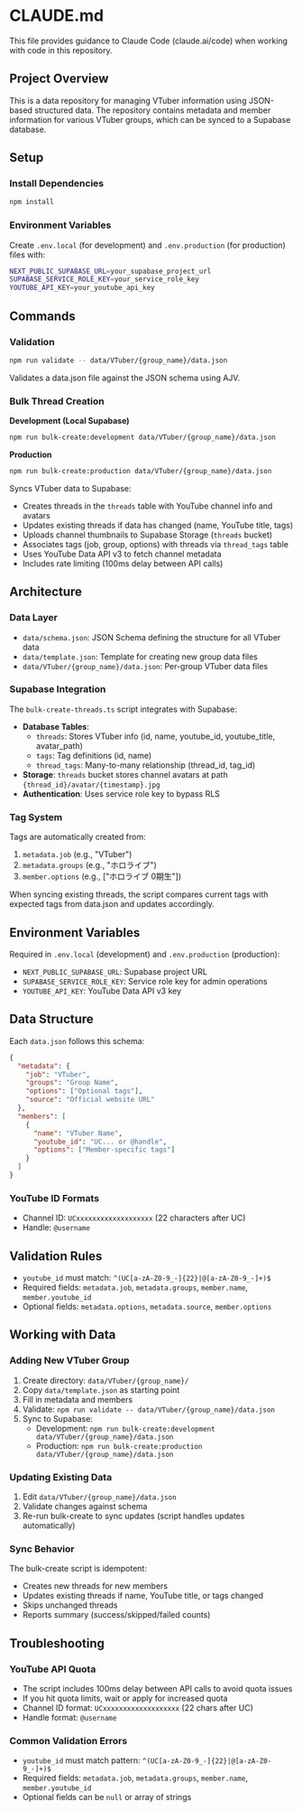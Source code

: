# CLAUDE.md

This file provides guidance to Claude Code (claude.ai/code) when working with code in this repository.

## Project Overview

This is a data repository for managing VTuber information using JSON-based structured data. The repository contains metadata and member information for various VTuber groups, which can be synced to a Supabase database.

## Setup

### Install Dependencies
```bash
npm install
```

### Environment Variables

Create `.env.local` (for development) and `.env.production` (for production) files with:
```bash
NEXT_PUBLIC_SUPABASE_URL=your_supabase_project_url
SUPABASE_SERVICE_ROLE_KEY=your_service_role_key
YOUTUBE_API_KEY=your_youtube_api_key
```

## Commands

### Validation
```bash
npm run validate -- data/VTuber/{group_name}/data.json
```
Validates a data.json file against the JSON schema using AJV.

### Bulk Thread Creation

**Development (Local Supabase)**
```bash
npm run bulk-create:development data/VTuber/{group_name}/data.json
```

**Production**
```bash
npm run bulk-create:production data/VTuber/{group_name}/data.json
```

Syncs VTuber data to Supabase:
- Creates threads in the `threads` table with YouTube channel info and avatars
- Updates existing threads if data has changed (name, YouTube title, tags)
- Uploads channel thumbnails to Supabase Storage (`threads` bucket)
- Associates tags (job, group, options) with threads via `thread_tags` table
- Uses YouTube Data API v3 to fetch channel metadata
- Includes rate limiting (100ms delay between API calls)

## Architecture

### Data Layer
- `data/schema.json`: JSON Schema defining the structure for all VTuber data
- `data/template.json`: Template for creating new group data files
- `data/VTuber/{group_name}/data.json`: Per-group VTuber data files

### Supabase Integration
The `bulk-create-threads.ts` script integrates with Supabase:
- **Database Tables**:
  - `threads`: Stores VTuber info (id, name, youtube_id, youtube_title, avatar_path)
  - `tags`: Tag definitions (id, name)
  - `thread_tags`: Many-to-many relationship (thread_id, tag_id)
- **Storage**: `threads` bucket stores channel avatars at path `{thread_id}/avatar/{timestamp}.jpg`
- **Authentication**: Uses service role key to bypass RLS

### Tag System
Tags are automatically created from:
1. `metadata.job` (e.g., "VTuber")
2. `metadata.groups` (e.g., "ホロライブ")
3. `member.options` (e.g., ["ホロライブ 0期生"])

When syncing existing threads, the script compares current tags with expected tags from data.json and updates accordingly.

## Environment Variables

Required in `.env.local` (development) and `.env.production` (production):
- `NEXT_PUBLIC_SUPABASE_URL`: Supabase project URL
- `SUPABASE_SERVICE_ROLE_KEY`: Service role key for admin operations
- `YOUTUBE_API_KEY`: YouTube Data API v3 key

## Data Structure

Each `data.json` follows this schema:
```json
{
  "metadata": {
    "job": "VTuber",
    "groups": "Group Name",
    "options": ["Optional tags"],
    "source": "Official website URL"
  },
  "members": [
    {
      "name": "VTuber Name",
      "youtube_id": "UC... or @handle",
      "options": ["Member-specific tags"]
    }
  ]
}
```

### YouTube ID Formats
- Channel ID: `UCxxxxxxxxxxxxxxxxxxx` (22 characters after UC)
- Handle: `@username`

## Validation Rules

- `youtube_id` must match: `^(UC[a-zA-Z0-9_-]{22}|@[a-zA-Z0-9_-]+)$`
- Required fields: `metadata.job`, `metadata.groups`, `member.name`, `member.youtube_id`
- Optional fields: `metadata.options`, `metadata.source`, `member.options`

## Working with Data

### Adding New VTuber Group
1. Create directory: `data/VTuber/{group_name}/`
2. Copy `data/template.json` as starting point
3. Fill in metadata and members
4. Validate: `npm run validate -- data/VTuber/{group_name}/data.json`
5. Sync to Supabase:
   - Development: `npm run bulk-create:development data/VTuber/{group_name}/data.json`
   - Production: `npm run bulk-create:production data/VTuber/{group_name}/data.json`

### Updating Existing Data
1. Edit `data/VTuber/{group_name}/data.json`
2. Validate changes against schema
3. Re-run bulk-create to sync updates (script handles updates automatically)

### Sync Behavior
The bulk-create script is idempotent:
- Creates new threads for new members
- Updates existing threads if name, YouTube title, or tags changed
- Skips unchanged threads
- Reports summary (success/skipped/failed counts)

## Troubleshooting

### YouTube API Quota
- The script includes 100ms delay between API calls to avoid quota issues
- If you hit quota limits, wait or apply for increased quota
- Channel ID format: `UCxxxxxxxxxxxxxxxxxxx` (22 chars after UC)
- Handle format: `@username`

### Common Validation Errors
- `youtube_id` must match pattern: `^(UC[a-zA-Z0-9_-]{22}|@[a-zA-Z0-9_-]+)$`
- Required fields: `metadata.job`, `metadata.groups`, `member.name`, `member.youtube_id`
- Optional fields can be `null` or array of strings
